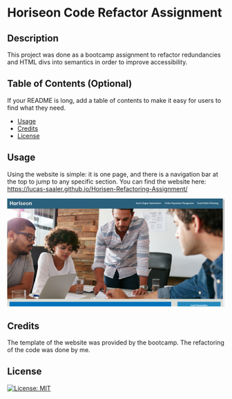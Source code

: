# Horiseon Code Refactor Assignment

## Description

This project was done as a bootcamp assignment to refactor redundancies and HTML divs into semantics in order to improve accessibility.

## Table of Contents (Optional)

If your README is long, add a table of contents to make it easy for users to find what they need.

- [Usage](#usage)
- [Credits](#credits)
- [License](#license)

## Usage

Using the website is simple: it is one page, and there is a navigation bar at the top to jump to any specific section. You can find the website here: https://lucas-saaler.github.io/Horisen-Refactoring-Assignment/

![Website Preview](assets/images/Website-Preview.png)

## Credits

The template of the website was provided by the bootcamp. The refactoring of the code was done by me.

## License

[![License: MIT](https://img.shields.io/badge/License-MIT-yellow.svg)](https://opensource.org/licenses/MIT)
